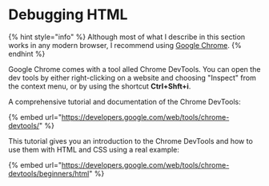 # Debugging HTML

{% hint style="info" %}
Although most of what I describe in this section works in any modern browser, I recommend using [Google Chrome](https://www.google.com/intl/de_ALL/chrome/).
{% endhint %}

Google Chrome comes with a tool alled Chrome DevTools. You can open the dev tools by either right-clicking on a website and choosing "Inspect" from the context menu, or by using the shortcut **Ctrl+Shft+i**.

A comprehensive tutorial and documentation of the Chrome DevTools:

{% embed url="https://developers.google.com/web/tools/chrome-devtools/" %}

This tutorial gives you an introduction to the Chrome DevTools and how to use them with HTML and CSS using a real example:

{% embed url="https://developers.google.com/web/tools/chrome-devtools/beginners/html" %}

